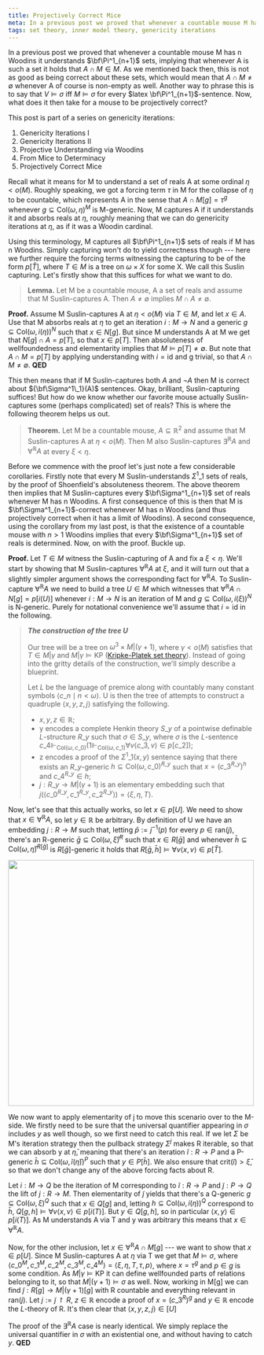 ```yaml
---
title: Projectively Correct Mice
meta: In a previous post we proved that whenever a countable mouse M has n Woodins it understands projective sets. As we mentioned back then, this is not as good as being correct about these sets. Now, what does it then take for a mouse to be projectively correct?
tags: set theory, inner model theory, genericity iterations
---
```


In a previous post we proved that whenever a countable mouse M has n Woodins
it understands $\bf\Pi^1_{n+1}$ sets, implying that whenever A is such a set it
holds that $A\cap M\in M$. As we mentioned back then, this is not as good as
being correct about these sets, which would mean that $A\cap M\neq\emptyset$
whenever A of course is non-empty as well. Another way to phrase this is to say that
$V\models\sigma$ iff $M\models\sigma$ for every $latex
\bf\Pi^1_{n+1}$-sentence. Now, what does it then take for a mouse to be projectively
correct?

This post is part of a series on genericity iterations:

1. <router-link to="/posts/2016-10-05-genericity-iterations-i">Genericity Iterations I</router-link>
2. <router-link to="/posts/2016-10-19-genericity-iterations-ii">Genericity Iterations II</router-link>
3. <router-link to="/posts/2017-12-18-projective-understanding-via-woodins">Projective Understanding via Woodins</router-link>
4. <router-link to="/posts/2017-12-29-from-mice-to-determinacy">From Mice to Determinacy</router-link>
5. Projectively Correct Mice

Recall what it means for M to understand a set of reals A at some ordinal $\eta < o(M)$.
Roughly speaking, we got a forcing term $\tau$ in M for the collapse of $\eta$ to be
countable, which represents A in the sense that $A\cap M[g]=\tau^g$ whenever
$g\subseteq\text{Col}(\omega,\eta)^M$ is M-generic. Now, M captures A if it understands
it and absorbs reals at $\eta$, roughly meaning that we can do genericity iterations at
$\eta$, as if it was a Woodin cardinal.

Using this terminology, M captures all $\bf\Pi^1_{n+1}$ sets of reals if M has n
Woodins. Simply capturing won't do to yield correctness though --- here we further
require the forcing terms witnessing the capturing to be of the form $p[\check T]$,
where $T\in M$ is a tree on $\omega\times X$ for some X. We call this Suslin capturing.
Let's firstly show that this suffices for what we want to do.

> **Lemma.** Let M be a countable mouse, A a set of reals and assume that M
> Suslin-captures A. Then $A\neq\emptyset$ implies $M\cap A\neq\emptyset$.

**Proof.** Assume M Suslin-captures A at $\eta < o(M)$ via $T\in M$, and let $x\in A$.
Use that M absorbs reals at $\eta$ to get an iteration $i:M\to N$ and a generic
$g\subseteq\text{Col}(\omega,i(\eta))^N$ such that $x\in N[g]$. But since M understands
A at M we get that $N[g]\cap A=p[T]$, so that $x\in p[T]$. Then absoluteness of
wellfoundedness and elementarity implies that $M\models p[T]\neq\emptyset$. But note
that $A\cap M=p[T]$ by applying understanding with $i=\text{id}$ and g trivial, so that
$A\cap M\neq\emptyset$. **QED**

This then means that if M Suslin-captures both $A$ and $\lnot A$ then M is correct
about ${\bf\Sigma^1\_1}(A)$ sentences. Okay, brilliant, Suslin-capturing suffices! But
how do we know whether our favorite mouse actually Suslin-captures some (perhaps
complicated) set of reals? This is where the following theorem helps us out.

> **Theorem.** Let M be a countable mouse, $A\subseteq\mathbb R^2$ and assume that M
> Suslin-captures A at $\eta < o(M)$. Then M also Suslin-captures $\exists^{\mathbb R}A$
> and $\forall^{\mathbb R}A$ at every $\xi<\eta$.

Before we commence with the proof let's just note a few considerable corollaries.
Firstly note that every M Suslin-understands $\Sigma^1\_1$ sets of reals, by the proof
of Shoenfield's absoluteness theorem. The above theorem then implies that M
Suslin-captures every $\bf\Sigma^1_{n+1}$ set of reals whenever M has n Woodins. A
first consequence of this is then that M is $\bf\Sigma^1_{n+1}$-correct whenever M has
n Woodins (and thus projectively correct when it has a limit of Woodins). A second
consequence, using the corollary from my last post, is that the existence of a
countable mouse with $n>1$ Woodins implies that every $\bf\Sigma^1_{n+1}$ set of reals
is determined. Now, on with the proof. Buckle up.

**Proof.** Let $T\in M$ witness the Suslin-capturing of A and fix a $\xi<\eta$. We'll
start by showing that M Suslin-captures $\forall^{\mathbb R}A$ at $\xi$, and it will
turn out that a slightly simpler argument shows the corresponding fact for
$\forall^{\mathbb R}A$. To Suslin-capture $\forall^{\mathbb R}A$ we need to build a
tree $U\in M$ which witnesses that $\forall^{\mathbb R}A\cap N[g]=p[i(U)]$ whenever
$i:M\to N$ is an iteration of M and $g\subseteq\text{Col}(\omega,i(\xi))^N$ is
N-generic. Purely for notational convenience we'll assume that $i=\text{id}$ in the
following.

> _**The construction of the tree U**_
>
> Our tree will be a tree on $\omega^3\times M|(\gamma+1)$, where $\gamma < o(M)$
> satisfies that $T\in M|\gamma$ and $M|\gamma\models\textsf{KP}$ ([Kripke-Platek set
> theory](https://en.wikipedia.org/wiki/Kripke%E2%80%93Platek_set_theory)). Instead of
> going into the gritty details of the construction, we'll simply describe a blueprint.
>
> Let $L$ be the language of premice along with countably many constant symbols $\langle
> c\_n\mid n<\omega\rangle$. U is then the tree of attempts to construct a quadruple
> $\langle x,y,z,j\rangle$ satisfying the following.
>
> - $x,y,z\in\mathbb R$;
> - y encodes a complete Henkin theory $S\_y$ of a pointwise definable $L$-structure
>   $R\_y$ such that $\sigma\in S\_y$, where $\sigma$ is the $L$-sentence
>   $c\_4\Vdash_{\text{Col}(\omega,c\_0)}(1\Vdash_{\text{Col}(\omega,c\_1)}\forall
>   v\langle c\_3,v\rangle\in p[c\_2])$;
> - z encodes a proof of the $\Sigma^1\_1(x,y)$ sentence saying that there exists an
>   $R\_y$-generic $h\subseteq\text{Col}(\omega,c\_0)^{R\_y}$ such that
>   $x=(c\_3^{R\_y})^h$ and $c\_4^{R\_y}\in h$;
> - $j:R\_y\to M|(\gamma+1)$ is an elementary embedding such that $j(\langle
>   c\_0^{R\_y},c\_1^{R\_y},c\_2^{R\_y}\rangle)=\langle \xi,\eta,T \rangle$.

Now, let's see that this actually works, so let $x\in p[U]$. We need to show that
$x\in\forall^{\mathbb R}A$, so let $y\in\mathbb R$ be arbitrary. By definition of U we
have an embedding $j:R\to M$ such that, letting $\bar p:=j^{-1}(p)$ for every
$p\in\text{ran}(j)$, there's an R-generic $\bar g\subseteq\text{Col}(\omega,\bar\xi)^R$
such that $x\in R[\bar g]$ and whenever $\bar
h\subseteq\text{Col}(\omega,\bar\eta)^{R[\bar g]}$ is $R[\bar g]$-generic it holds that
$R[\bar g,\bar h]\models\forall v\langle x,v\rangle\in p[\bar T]$.

<img src="/projectively-correct-mice.jpeg" style="width: min(500px, 100%);" />

We now want to apply elementarity of j to move this scenario over to the M-side. We
firstly need to be sure that the universal quantifier appearing in $\sigma$ includes
$y$ as well though, so we first need to catch this real. If we let $\Sigma$ be M's
iteration strategy then the pullback strategy $\Sigma^j$ makes R iterable, so that we
can absorb y at $\bar\eta$, meaning that there's an iteration $\tilde i:R\to P$ and a
P-generic $\bar h\subseteq\text{Col}(\omega,\tilde i(\bar\eta))^P$ such that $y\in
P[\bar h]$. We also ensure that $\text{crit}(\tilde i)>\bar\xi$, so that we don't
change any of the above forcing facts about R.

Let $i:M\to Q$ be the iteration of M corresponding to $\tilde i:R\to P$ and $\tilde
j:P\to Q$ the lift of $j:R\to M$. Then elementarity of $\tilde j$ yields that there's a
Q-generic $g\subseteq\text{Col}(\omega,\xi)^Q$ such that $x\in Q[g]$ and, letting
$h\subseteq\text{Col}(\omega,i(\eta))^Q$ correspond to $\bar h$, $Q[g,h]\models\forall
v\langle x,v\rangle\in p[i(T)]$. But $y\in Q[g,h]$, so in particular $\langle
x,y\rangle\in p[i(T)]$. As M understands A via T and y was arbitrary this means that
$x\in\forall^{\mathbb R}A$.

Now, for the other inclusion, let $x\in\forall^{\mathbb R}A\cap M[g]$ --- we want to
show that $x\in p[U]$. Since M Suslin-captures A at $\eta$ via T we get that
$M\models\sigma$, where $\langle c\_0^M,c\_1^M,c\_2^M,c\_3^M,c\_4^M\rangle=\langle
\xi,\eta,T,\tau,p\rangle$, where $x=\tau^g$ and $p\in g$ is some condition. As
$M|\gamma\models\textsf{KP}$ it can define wellfounded parts of relations belonging to
it, so that $M|(\gamma+1)\models\sigma$ as well. Now, working in M[g] we can find
$\tilde j:R[g]\to M|(\gamma+1)[g]$ with R countable and everything relevant in
$\text{ran}(j)$. Let $j:=\tilde j\upharpoonright R$, $z\in\mathbb R$ encode a proof of
$x=(c\_3^R)^g$ and $y\in\mathbb R$ encode the $L$-theory of R. It's then clear that
$\langle x,y,z,j\rangle\in[U]$

The proof of the $\exists^{\mathbb R}A$ case is nearly identical. We simply replace the
universal quantifier in $\sigma$ with an existential one, and without having to catch
$y$. **QED**
